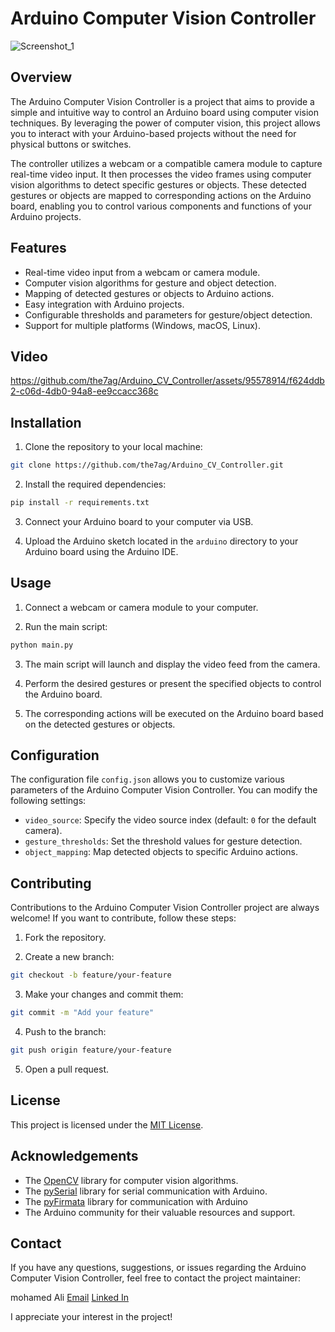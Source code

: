 # Arduino Computer Vision Controller

![Screenshot_1](https://github.com/the7ag/Arduino_CV_Controller/assets/95578914/ea1807de-ada8-4bad-9771-dde20b7a9774)

## Overview

The Arduino Computer Vision Controller is a project that aims to provide a simple and intuitive way to control an Arduino board using computer vision techniques. By leveraging the power of computer vision, this project allows you to interact with your Arduino-based projects without the need for physical buttons or switches.

The controller utilizes a webcam or a compatible camera module to capture real-time video input. It then processes the video frames using computer vision algorithms to detect specific gestures or objects. These detected gestures or objects are mapped to corresponding actions on the Arduino board, enabling you to control various components and functions of your Arduino projects.

## Features

- Real-time video input from a webcam or camera module.
- Computer vision algorithms for gesture and object detection.
- Mapping of detected gestures or objects to Arduino actions.
- Easy integration with Arduino projects.
- Configurable thresholds and parameters for gesture/object detection.
- Support for multiple platforms (Windows, macOS, Linux).

## Video


https://github.com/the7ag/Arduino_CV_Controller/assets/95578914/f624ddb2-c06d-4db0-94a8-ee9ccacc368c


## Installation

1. Clone the repository to your local machine:

```bash
git clone https://github.com/the7ag/Arduino_CV_Controller.git
```

2. Install the required dependencies:

```bash
pip install -r requirements.txt
```

3. Connect your Arduino board to your computer via USB.

4. Upload the Arduino sketch located in the `arduino` directory to your Arduino board using the Arduino IDE.

## Usage

1. Connect a webcam or camera module to your computer.

2. Run the main script:

```bash
python main.py
```

3. The main script will launch and display the video feed from the camera.

4. Perform the desired gestures or present the specified objects to control the Arduino board.

5. The corresponding actions will be executed on the Arduino board based on the detected gestures or objects.

## Configuration

The configuration file `config.json` allows you to customize various parameters of the Arduino Computer Vision Controller. You can modify the following settings:

- `video_source`: Specify the video source index (default: `0` for the default camera).
- `gesture_thresholds`: Set the threshold values for gesture detection.
- `object_mapping`: Map detected objects to specific Arduino actions.

## Contributing

Contributions to the Arduino Computer Vision Controller project are always welcome! If you want to contribute, follow these steps:

1. Fork the repository.

2. Create a new branch:

```bash
git checkout -b feature/your-feature
```

3. Make your changes and commit them:

```bash
git commit -m "Add your feature"
```

4. Push to the branch:

```bash
git push origin feature/your-feature
```

5. Open a pull request.

## License

This project is licensed under the [MIT License](LICENSE).

## Acknowledgements

- The [OpenCV](https://opencv.org/) library for computer vision algorithms.
- The [pySerial](https://github.com/pyserial/pyserial) library for serial communication with Arduino.
- The [pyFirmata](https://pypi.org/project/pyFirmata/) library for communication with Arduino
- The Arduino community for their valuable resources and support.

## Contact

If you have any questions, suggestions, or issues regarding the Arduino Computer Vision Controller, feel free to contact the project maintainer:

mohamed Ali
[Email](the7ag22477@gmail.com)
[Linked In](https://www.linkedin.com/in/mohamedali123/)

I appreciate your interest in the project!
